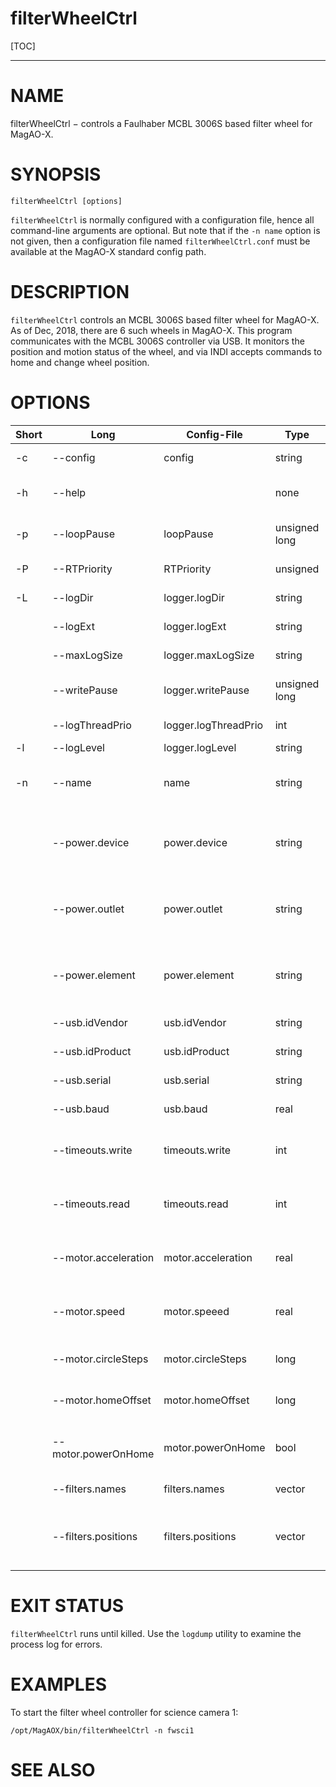 filterWheelCtrl
==========

[TOC]

------------------------------------------------------------------------

# NAME 

filterWheelCtrl − controls a Faulhaber MCBL 3006S based filter wheel for MagAO-X.

# SYNOPSIS 

```
filterWheelCtrl [options] 
```

`filterWheelCtrl` is normally configured with a configuration file, hence all command-line arguments are optional. But note that if the `-n name` option is not given, then a configuration file named `filterWheelCtrl.conf` must be available at the MagAO-X standard config path.

# DESCRIPTION 

`filterWheelCtrl` controls an MCBL 3006S based filter wheel for MagAO-X.  As of Dec, 2018, there are 6 such wheels in MagAO-X.  This program communicates with the MCBL 3006S controller via USB.  It monitors the position and motion status of the wheel, and via INDI accepts commands to home and change wheel position.

# OPTIONS

|Short | Long                 |    Config-File       |     Type          | Description  |
| ---  | ---                  | ---                  |   ---             | ---          |
|   -c | --config             | config               |   string          | A local config file |
|   -h | --help               |                      |   none            | Print this message and exit | 
|   -p | --loopPause          | loopPause            |   unsigned long   | The main loop pause time in ns |
|   -P | --RTPriority         | RTPriority           |   unsigned        | The real-time priority (0-99) | 
|   -L | --logDir             | logger.logDir        |   string          | The directory for log files  | 
|      | --logExt             | logger.logExt        |   string          | The extension for log files  | 
|      | --maxLogSize         | logger.maxLogSize    |   string          | The maximum size of log files | 
|      | --writePause         | logger.writePause    |   unsigned long   | The log thread pause time in ns |                                                                                                
|      | --logThreadPrio      | logger.logThreadPrio |     int           | The log thread priority   |
|   -l | --logLevel           | logger.logLevel      |     string        | The log level   | 
|  -n  | --name               | name                 |    string         | The name of the application, specifies config.
|      | --power.device       | power.device         |    string         | Device controlling power for this app's device (INDI name).
|      | --power.outlet       | power.outlet         |    string         | Outlet (or channel) on device for this app's device (INDI name).
|      | --power.element      | power.element        |    string         | INDI element name.  Default is "state", only need to specify if different.
|      | --usb.idVendor       | usb.idVendor         |    string         | USB vendor id, 4 digits
|      | --usb.idProduct      | usb.idProduct        |    string         | USB product id, 4 digits
|      | --usb.serial         | usb.serial           |    string         | USB serial number 
|      | --usb.baud           | usb.baud             |    real           | USB tty baud rate (i.e. 9600) 
|      | --timeouts.write     | timeouts.write       | int               |    The timeout for writing to the device [msec]. Default = 1000
|      | --timeouts.read      | timeouts.read        | int               |    The timeout for reading the device [msec]. Default = 1000
|      | --motor.acceleration | motor.acceleration   | real              |     The motor acceleration parameter. Default=1000. 
|      | --motor.speed        | motor.speeed         | real              |       The motor speed parameter.  Default=1000.
|      | --motor.circleSteps  | motor.circleSteps    | long              |      The number of steps in 1 revolution.
|      | --motor.homeOffset   | motor.homeOffset     | long              |     The homing offset in motor counts.
|      | --motor.powerOnHome  | motor.powerOnHome    | bool              |     If true, home at startup/power-on. Default=false.
|      | --filters.names      | filters.names        | vector<string>    | The names of the filters. 
|      | --filters.positions  | filters.positions    | vector<double>    | The positions of the filters.  If omitted or 0 then order is used.

# EXIT STATUS

`filterWheelCtrl` runs until killed.  Use the `logdump` utility to examine the process log for errors.


# EXAMPLES

To start the filter wheel controller for science camera 1:
```
/opt/MagAOX/bin/filterWheelCtrl -n fwsci1
```

# SEE ALSO 
